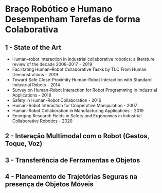 # Braço Robótico e Humano Desempenham Tarefas de forma Colaborativa

## 1 - State of the Art

- Human–robot interaction in industrial collaborative robotics: a literature review of the decade 2008–2017 - 2019
- Facilitating Human–Robot Collaborative Tasks by TLC From Human Demonstrations - 2019
- Toward Safe Close-Proximity Human-Robot Interaction with Standard Industrial Robots - 2014
- Survey on Human-Robot Interaction for Robot Programming in Industrial Applications - 2018
- Safety in Human-Robot Collaboration - 2016
- Human-Robot Interaction for Cooperative Manipulation - 2007
- Human-Robot Collaboration in Manufacturing Applications - 2019
- Emerging Research Fields in Safety and Ergonomics in Industrial Collaborative Robotics - 2020

## 2 - Interação Multimodal com o Robot (Gestos, Toque, Voz)



## 3 - Transferência de Ferramentas e Objetos



## 4 - Planeamento de Trajetórias Seguras na presença de Objetos Móveis